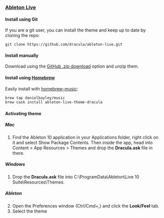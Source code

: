 ### [Ableton Live](https://www.ableton.com/en/live/)

#### Install using Git

If you are a git user, you can install the theme and keep up to date by cloning the repo:

    git clone https://github.com/dracula/ableton-live.git

#### Install manually

Download using the [GitHub .zip download](https://github.com/dracula/ableton-live/archive/master.zip) option and unzip them.

#### Install using [Homebrew](https://brew.sh)

Easily install with [homebrew-music](https://github.com/danielbayley/homebrew-music):

``` sh
brew tap danielbayley/music
brew cask install ableton-live-theme-dracula
```

#### Activating theme

##### Mac

1. Find the Ableton 10 application in your Applications folder, right click on it and select Show Package Contents. Then inside the app, head into Content > App Resources > Themes and drop the **Dracula.ask** file in there.

##### Windows

1. Drop the **Dracula.ask** file into C:\ProgramData\Ableton\Live 10 Suite\Resources\Themes.

##### Ableton

2. Open the Preferences window (Ctrl/Cmd+,) and click the **Look/Feel** tab.
3. Select the theme
